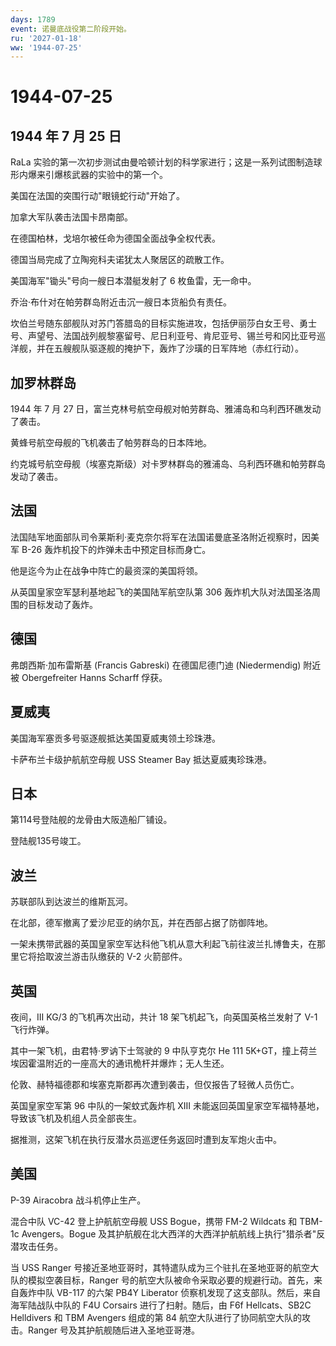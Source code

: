 ```yaml
---
days: 1789
event: 诺曼底战役第二阶段开始。
ru: '2027-01-18'
ww: '1944-07-25'
---
```


# 1944-07-25

## 1944 年 7 月 25 日

RaLa
实验的第一次初步测试由曼哈顿计划的科学家进行；这是一系列试图制造球形内爆来引爆核武器的实验中的第一个。

美国在法国的突围行动"眼镜蛇行动"开始了。

加拿大军队袭击法国卡昂南部。

在德国柏林，戈培尔被任命为德国全面战争全权代表。

德国当局完成了立陶宛科夫诺犹太人聚居区的疏散工作。

美国海军"锄头"号向一艘日本潜艇发射了 6 枚鱼雷，无一命中。

乔治·布什对在帕劳群岛附近击沉一艘日本货船负有责任。

坎伯兰号随东部舰队对苏门答腊岛的目标实施进攻，包括伊丽莎白女王号、勇士号、声望号、法国战列舰黎塞留号、尼日利亚号、肯尼亚号、锡兰号和冈比亚号巡洋舰，并在五艘舰队驱逐舰的掩护下，轰炸了沙璜的日军阵地（赤红行动）。

## 加罗林群岛

1944 年 7 月 27
日，富兰克林号航空母舰对帕劳群岛、雅浦岛和乌利西环礁发动了袭击。

黄蜂号航空母舰的飞机袭击了帕劳群岛的日本阵地。

约克城号航空母舰（埃塞克斯级）对卡罗林群岛的雅浦岛、乌利西环礁和帕劳群岛发动了袭击。

## 法国

法国陆军地面部队司令莱斯利·麦克奈尔将军在法国诺曼底圣洛附近视察时，因美军
B-26 轰炸机投下的炸弹未击中预定目标而身亡。

他是迄今为止在战争中阵亡的最资深的美国将领。

从英国皇家空军瑟利基地起飞的美国陆军航空队第 306
轰炸机大队对法国圣洛周围的目标发动了轰炸。

## 德国

弗朗西斯·加布雷斯基 (Francis Gabreski) 在德国尼德门迪 (Niedermendig)
附近被 Obergefreiter Hanns Scharff 俘获。

## 夏威夷

美国海军塞贡多号驱逐舰抵达美国夏威夷领土珍珠港。

卡萨布兰卡级护航航空母舰 USS Steamer Bay 抵达夏威夷珍珠港。

## 日本

第114号登陆舰的龙骨由大阪造船厂铺设。

登陆舰135号竣工。

## 波兰

苏联部队到达波兰的维斯瓦河。

在北部，德军撤离了爱沙尼亚的纳尔瓦，并在西部占据了防御阵地。

一架未携带武器的英国皇家空军达科他飞机从意大利起飞前往波兰扎博鲁夫，在那里它将拾取波兰游击队缴获的
V-2 火箭部件。

## 英国

夜间，III KG/3 的飞机再次出动，共计 18 架飞机起飞，向英国英格兰发射了
V-1 飞行炸弹。

其中一架飞机，由君特·罗讷下士驾驶的 9 中队亨克尔 He 111
5K+GT，撞上荷兰埃因霍温附近的一座高大的通讯桅杆并爆炸；无人生还。

伦敦、赫特福德郡和埃塞克斯郡再次遭到袭击，但仅报告了轻微人员伤亡。

英国皇家空军第 96 中队的一架蚊式轰炸机 XIII
未能返回英国皇家空军福特基地，导致该飞机及机组人员全部丧生。

据推测，这架飞机在执行反潜水员巡逻任务返回时遭到友军炮火击中。

## 美国

P-39 Airacobra 战斗机停止生产。

混合中队 VC-42 登上护航航空母舰 USS Bogue，携带 FM-2 Wildcats 和 TBM-1c
Avengers。Bogue
及其护航舰在北大西洋的大西洋护航航线上执行"猎杀者"反潜攻击任务。

当 USS Ranger
号接近圣地亚哥时，其特遣队成为三个驻扎在圣地亚哥的航空大队的模拟空袭目标，Ranger
号的航空大队被命令采取必要的规避行动。首先，来自轰炸中队 VB-117 的六架
PB4Y Liberator 侦察机发现了这支部队。然后，来自海军陆战队中队的 F4U
Corsairs 进行了扫射。随后，由 F6f Hellcats、SB2C Helldivers 和 TBM
Avengers 组成的第 84 航空大队进行了协同航空大队的攻击。Ranger
号及其护航舰随后进入圣地亚哥港。
